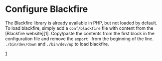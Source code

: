 # Configure Blackfire
The Blackfire library is already available in PHP, but not loaded by default.
To load blackfire, simply add a `conf/blackfire` file with content from the [Blackfire website][1].
Copy/paste the contents from the first block in the configuration file and remove the `export ` from the beginning of the line.
`./bin/dev/down` and `./bin/dev/up` to load blackfire.

[1](https://blackfire.io/docs/integrations/docker#documentation)